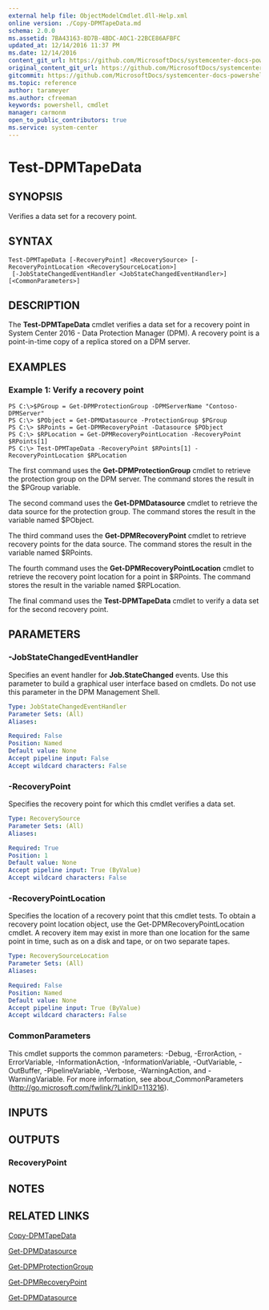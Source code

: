 ```yaml
---
external help file: ObjectModelCmdlet.dll-Help.xml
online version: ./Copy-DPMTapeData.md
schema: 2.0.0
ms.assetid: 7BA43163-8D7B-4BDC-A0C1-22BCE86AFBFC
updated_at: 12/14/2016 11:37 PM
ms.date: 12/14/2016
content_git_url: https://github.com/MicrosoftDocs/systemcenter-docs-powershell/blob/master/systemcenter-cmdlets/SystemCenter2016/DataProtectionManager/v1/Test-DPMTapeData.md
original_content_git_url: https://github.com/MicrosoftDocs/systemcenter-docs-powershell/blob/master/systemcenter-cmdlets/SystemCenter2016/DataProtectionManager/v1/Test-DPMTapeData.md
gitcommit: https://github.com/MicrosoftDocs/systemcenter-docs-powershell/blob/ddd0fefc9adaabb9394eb6c21b33370913d1830d/systemcenter-cmdlets/SystemCenter2016/DataProtectionManager/v1/Test-DPMTapeData.md
ms.topic: reference
author: tarameyer
ms.author: cfreeman
keywords: powershell, cmdlet
manager: carmonm
open_to_public_contributors: true
ms.service: system-center
---
```


# Test-DPMTapeData

## SYNOPSIS
Verifies a data set for a recovery point.

## SYNTAX

```
Test-DPMTapeData [-RecoveryPoint] <RecoverySource> [-RecoveryPointLocation <RecoverySourceLocation>]
 [-JobStateChangedEventHandler <JobStateChangedEventHandler>] [<CommonParameters>]
```

## DESCRIPTION
The **Test-DPMTapeData** cmdlet verifies a data set for a recovery point in System Center 2016 - Data Protection Manager (DPM).
A recovery point is a point-in-time copy of a replica stored on a DPM server.

## EXAMPLES

### Example 1: Verify a recovery point
```
PS C:\>$PGroup = Get-DPMProtectionGroup -DPMServerName "Contoso-DPMServer"
PS C:\> $PObject = Get-DPMDatasource -ProtectionGroup $PGroup
PS C:\> $RPoints = Get-DPMRecoveryPoint -Datasource $PObject
PS C:\> $RPLocation = Get-DPMRecoveryPointLocation -RecoveryPoint $RPoints[1]
PS C:\> Test-DPMTapeData -RecoveryPoint $RPoints[1] -RecoveryPointLocation $RPLocation
```

The first command uses the **Get-DPMProtectionGroup** cmdlet to retrieve the protection group on the DPM server.
The command stores the result in the $PGroup variable.

The second command uses the **Get-DPMDatasource** cmdlet to retrieve the data source for the protection group.
The command stores the result in the variable named $PObject.

The third command uses the **Get-DPMRecoveryPoint** cmdlet to retrieve recovery points for the data source.
The command stores the result in the variable named $RPoints.

The fourth command uses the **Get-DPMRecoveryPointLocation** cmdlet to retrieve the recovery point location for a point in $RPoints.
The command stores the result in the variable named $RPLocation.

The final command uses the **Test-DPMTapeData** cmdlet to verify a data set for the second recovery point.

## PARAMETERS

### -JobStateChangedEventHandler
Specifies an event handler for **Job.StateChanged** events.
Use this parameter to build a graphical user interface based on cmdlets.
Do not use this parameter in the DPM Management Shell.

```yaml
Type: JobStateChangedEventHandler
Parameter Sets: (All)
Aliases: 

Required: False
Position: Named
Default value: None
Accept pipeline input: False
Accept wildcard characters: False
```

### -RecoveryPoint
Specifies the recovery point for which this cmdlet verifies a data set.

```yaml
Type: RecoverySource
Parameter Sets: (All)
Aliases: 

Required: True
Position: 1
Default value: None
Accept pipeline input: True (ByValue)
Accept wildcard characters: False
```

### -RecoveryPointLocation
Specifies the location of a recovery point that this cmdlet tests.
To obtain a recovery point location object, use the Get-DPMRecoveryPointLocation cmdlet.
A recovery item may exist in more than one location for the same point in time, such as on a disk and tape, or on two separate tapes.

```yaml
Type: RecoverySourceLocation
Parameter Sets: (All)
Aliases: 

Required: False
Position: Named
Default value: None
Accept pipeline input: True (ByValue)
Accept wildcard characters: False
```

### CommonParameters
This cmdlet supports the common parameters: -Debug, -ErrorAction, -ErrorVariable, -InformationAction, -InformationVariable, -OutVariable, -OutBuffer, -PipelineVariable, -Verbose, -WarningAction, and -WarningVariable. For more information, see about_CommonParameters (http://go.microsoft.com/fwlink/?LinkID=113216).

## INPUTS

## OUTPUTS

### RecoveryPoint

## NOTES

## RELATED LINKS

[Copy-DPMTapeData](xref:SystemCenter2016/DataProtectionManager/v1/Copy-DPMTapeData.md)

[Get-DPMDatasource](xref:SystemCenter2016/DataProtectionManager/v1/Get-DPMDatasource.md)

[Get-DPMProtectionGroup](xref:SystemCenter2016/DataProtectionManager/v1/Get-DPMProtectionGroup.md)

[Get-DPMRecoveryPoint](xref:SystemCenter2016/DataProtectionManager/v1/Get-DPMRecoveryPoint.md)

[Get-DPMDatasource](xref:SystemCenter2016/DataProtectionManager/v1/Get-DPMDatasource.md)

